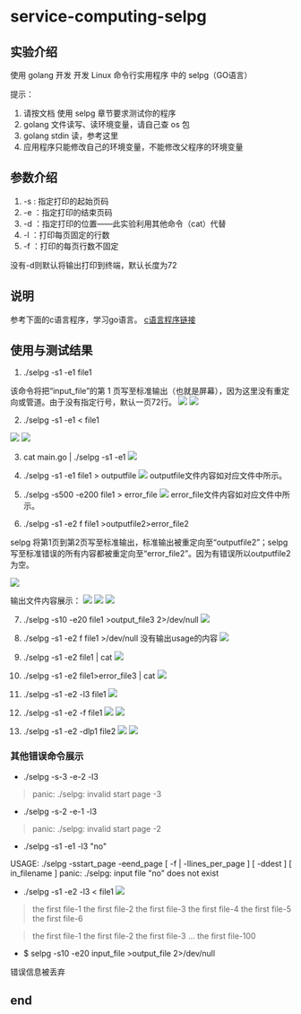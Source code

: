 # service-computing-selpg

## 实验介绍
使用 golang 开发 开发 Linux 命令行实用程序 中的 selpg（GO语言）

提示：
1. 请按文档 使用 selpg 章节要求测试你的程序
2. golang 文件读写、读环境变量，请自己查 os 包
3. golang stdin 读，参考这里
4. 应用程序只能修改自己的环境变量，不能修改父程序的环境变量

## 参数介绍
1. -s : 指定打印的起始页码
2. -e ：指定打印的结束页码
3. -d ：指定打印的位置——此实验利用其他命令（cat）代替
4. -l ：打印每页固定的行数
5. -f ：打印的每页行数不固定

没有-d则默认将输出打印到终端，默认长度为72


## 说明
参考下面的c语言程序，学习go语言。
[c语言程序链接](https://www.ibm.com/developerworks/cn/linux/shell/clutil/selpg.c)

## 使用与测试结果
 1. ./selpg -s1 -e1 file1

该命令将把“input_file”的第 1 页写至标准输出（也就是屏幕），因为这里没有重定向或管道。由于没有指定行号，默认一页72行。
![](https://github.com/FlyingFeather/service-computing/blob/master/selpg/screenshot/1.png)
![](https://github.com/FlyingFeather/service-computing/blob/master/selpg/screenshot/2.png)

2.  ./selpg -s1 -e1 < file1

![](https://github.com/FlyingFeather/service-computing/blob/master/selpg/screenshot/4.png)
![](https://github.com/FlyingFeather/service-computing/blob/master/selpg/screenshot/5.png)


3.  cat main.go | ./selpg -s1 -e1
![](https://github.com/FlyingFeather/service-computing/blob/master/selpg/screenshot/8.png)


4. ./selpg -s1 -e1 file1 > outputfile
![](https://github.com/FlyingFeather/service-computing/blob/master/selpg/screenshot/6.png)
outputfile文件内容如对应文件中所示。

5. ./selpg -s500 -e200 file1 > error_file
![](https://github.com/FlyingFeather/service-computing/blob/master/selpg/screenshot/7.png)
error_file文件内容如对应文件中所示。

6. ./selpg -s1 -e2 f file1 >outputfile2>error_file2

selpg 将第1页到第2页写至标准输出，标准输出被重定向至“outputfile2”；selpg 写至标准错误的所有内容都被重定向至“error_file2”。因为有错误所以outputfile2为空。

![](https://github.com/FlyingFeather/service-computing/blob/master/selpg/screenshot/9.png)

输出文件内容展示：
![](https://github.com/FlyingFeather/service-computing/blob/master/selpg/screenshot/10.png)
![](https://github.com/FlyingFeather/service-computing/blob/master/selpg/screenshot/11.png)
![](https://github.com/FlyingFeather/service-computing/blob/master/selpg/screenshot/12.png)



7. ./selpg -s10 -e20 file1 >output_file3 2>/dev/null 
![](https://github.com/FlyingFeather/service-computing/blob/master/selpg/screenshot/13.png)


8. ./selpg -s1 -e2 f file1 >/dev/null 
没有输出usage的内容
![](https://github.com/FlyingFeather/service-computing/blob/master/selpg/screenshot/14.png)


9. ./selpg -s1 -e2 file1 | cat 
![](https://github.com/FlyingFeather/service-computing/blob/master/selpg/screenshot/15.png)


10. ./selpg -s1 -e2 file1>error_file3 | cat 
![](https://github.com/FlyingFeather/service-computing/blob/master/selpg/screenshot/16.png)


11. ./selpg -s1 -e2 -l3 file1
![](https://github.com/FlyingFeather/service-computing/blob/master/selpg/screenshot/17.png)

12. ./selpg -s1 -e2 -f file1
![](https://github.com/FlyingFeather/service-computing/blob/master/selpg/screenshot/18.png)
![](https://github.com/FlyingFeather/service-computing/blob/master/selpg/screenshot/19.png)

13. ./selpg -s1 -e2 -dlp1 file2
![](https://github.com/FlyingFeather/service-computing/blob/master/selpg/screenshot/20.png)
![](https://github.com/FlyingFeather/service-computing/blob/master/selpg/screenshot/21.png)


### 其他错误命令展示
- ./selpg -s-3 -e-2 -l3

> panic: ./selpg: invalid start page -3


- ./selpg -s-2 -e-1 -l3

> panic: ./selpg: invalid start page -2

- ./selpg -s1 -e1 -l3 "no"

USAGE: ./selpg -sstart_page -eend_page [ -f | -llines_per_page ] [ -ddest ] [ in_filename ]
panic: ./selpg: input file "no" does not exist


- ./selpg -s1 -e2 -l3 < file1
![](https://github.com/FlyingFeather/service-computing/blob/master/selpg/screenshot/3.png)

> the first file-1
the first file-2
the first file-3
the first file-4
the first file-5
the first file-6



> the first file-1
the first file-2
the first file-3
...
the first file-100


- $ selpg -s10 -e20 input_file >output_file 2>/dev/null 

错误信息被丢弃


## end


